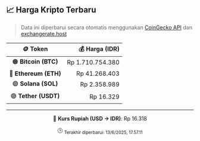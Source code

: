 

<!-- HARGA_KRIPTO -->
## 📈 Harga Kripto Terbaru

> Data ini diperbarui secara otomatis menggunakan [CoinGecko API](https://www.coingecko.com/) dan [exchangerate.host](https://exchangerate.host/)

<div align="center">

| 🪙 Token | 💰 Harga (IDR) |
|:------:|---------------:|
| 🟠 **Bitcoin (BTC)**   | Rp 1.710.754.380 |
| 🔵 **Ethereum (ETH)**  | Rp 41.268.403 |
| 🟣 **Solana (SOL)**    | Rp 2.358.989 |
| 🟢 **Tether (USDT)**   | Rp 16.329 |

---

💱 **Kurs Rupiah (USD → IDR)**: Rp 16.318

🕒 <sub>Terakhir diperbarui: 13/6/2025, 17.57.11</sub>

</div>
<!-- /HARGA_KRIPTO -->